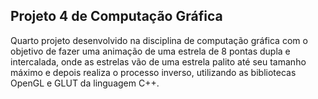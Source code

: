 ## **Projeto 4 de Computação Gráfica**

Quarto projeto desenvolvido na disciplina de computação gráfica com o objetivo de fazer uma animação de uma estrela de 8 pontas dupla e intercalada, onde as estrelas vão de uma estrela palito até seu tamanho máximo e depois realiza o processo inverso,  utilizando as bibliotecas OpenGL e GLUT da linguagem C++.

